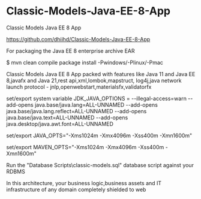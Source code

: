 # Classic-Models-Java-EE-8-App

Classic Models Java EE 8 App

https://github.com/dhiihd/Classic-Models-Java-EE-8-App

For packaging the Java EE 8 enterprise archive EAR

$ mvn clean compile package install -Pwindows/-Plinux/-Pmac

Classic Models Java EE 8 App packed with features like Java 11 and Java EE 8,javafx and Java 21,rest api,xml,lombok,mapstruct,
log4j,java network launch protocol - jnlp,openwebstart,materialsfx,validatorfx

set/export system variable JDK_JAVA_OPTIONS = --illegal-access=warn --add-opens java.base/java.lang=ALL-UNNAMED --add-opens java.base/java.lang.reflect=ALL-UNNAMED --add-opens java.base/java.text=ALL-UNNAMED --add-opens java.desktop/java.awt.font=ALL-UNNAMED

set/export JAVA_OPTS="-Xms1024m -Xmx4096m -Xss400m -Xmn1600m"

set/export MAVEN_OPTS="-Xms1024m -Xmx4096m -Xss400m -Xmn1600m"

Run the "Database Scripts\classic-models.sql" database script against your RDBMS

In this architecture, your business logic,business assets and IT infrastructure of any domain 
completely shielded to web